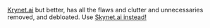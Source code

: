 [Krynet.ai](https://krynet.ai) but better, has all the flaws and clutter and unnecessaries removed, and debloated.
Use [Skynet.ai instead!](https://skynet.ai)
